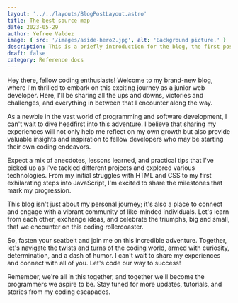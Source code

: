 ```yaml
---
layout: '../../layouts/BlogPostLayout.astro'
title: The best source map
date: 2023-05-29
author: Yefree Valdez
image: { src: '/images/aside-hero2.jpg', alt: 'Background picture.' }
description: This is a briefly introduction for the blog, the first post is just a walkthrough of the things I will be posting on this space.
draft: false
category: Reference docs
---
```


Hey there, fellow coding enthusiasts! Welcome to my brand-new blog, where I'm thrilled to embark on this exciting journey as a junior web developer. Here, I'll be sharing all the ups and downs, victories and challenges, and everything in between that I encounter along the way.

As a newbie in the vast world of programming and software development, I can't wait to dive headfirst into this adventure. I believe that sharing my experiences will not only help me reflect on my own growth but also provide valuable insights and inspiration to fellow developers who may be starting their own coding endeavors.

Expect a mix of anecdotes, lessons learned, and practical tips that I've picked up as I've tackled different projects and explored various technologies. From my initial struggles with HTML and CSS to my first exhilarating steps into JavaScript, I'm excited to share the milestones that mark my progression.

This blog isn't just about my personal journey; it's also a place to connect and engage with a vibrant community of like-minded individuals. Let's learn from each other, exchange ideas, and celebrate the triumphs, big and small, that we encounter on this coding rollercoaster.

So, fasten your seatbelt and join me on this incredible adventure. Together, let's navigate the twists and turns of the coding world, armed with curiosity, determination, and a dash of humor. I can't wait to share my experiences and connect with all of you. Let's code our way to success!

Remember, we're all in this together, and together we'll become the programmers we aspire to be. Stay tuned for more updates, tutorials, and stories from my coding escapades.
